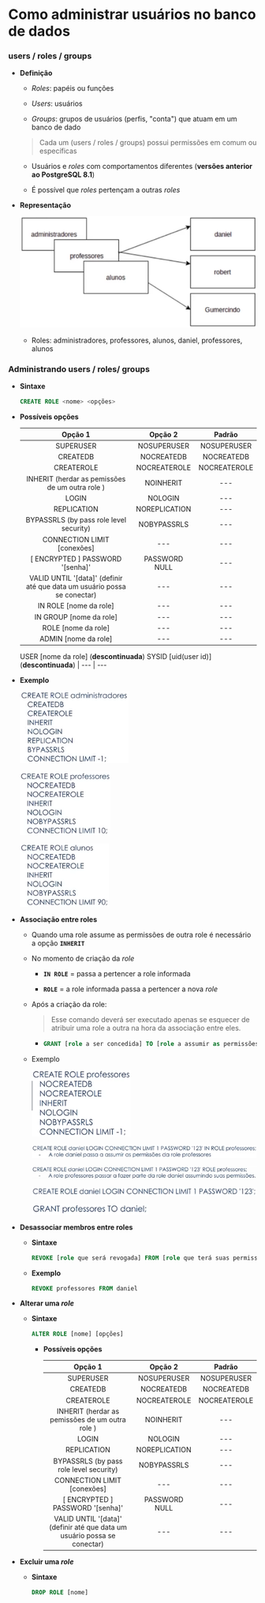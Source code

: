 # Como administrar usuários no banco de dados

### users / roles / groups

* **Definição**

  * _Roles_: papéis ou funções

  * _Users_: usuários

  * _Groups_: grupos de usuários (perfis, "conta") que atuam em um banco de dado

  > Cada um (users / roles / groups) possui permissões em comum ou específicas

  * Usuários e _roles_ com comportamentos diferentes (**versões anterior ao PostgreSQL 8.1**)

  * É possível que _roles_ pertençam a outras _roles_

* **Representação**

  ![](./assets/representacao-users-roles-groups.png)

  * Roles: administradores, professores, alunos, daniel, professores, alunos

### Administrando users / roles/ groups

* **Sintaxe**

  ```sql
  CREATE ROLE <nome> <opções>
  ```

* **Possíveis opções**

  Opção 1 | Opção 2 | Padrão
  :-----: | :-----: | :-----:
  SUPERUSER | NOSUPERUSER | NOSUPERUSER
  CREATEDB | NOCREATEDB | NOCREATEDB
  CREATEROLE | NOCREATEROLE | NOCREATEROLE
  INHERIT (herdar as pemissões de um outra role ) | NOINHERIT | ---
  LOGIN | NOLOGIN | ---
  REPLICATION | NOREPLICATION | ---
  BYPASSRLS (by pass role level security) | NOBYPASSRLS | ---
  CONNECTION LIMIT [conexões] | --- | ---
  [ ENCRYPTED ] PASSWORD '[senha]' | PASSWORD NULL | ---
  VALID UNTIL '[data]' (definir até que data um usuário possa se conectar) | --- | ---
  IN ROLE [nome da role] | --- | ---
  IN GROUP [nome da role] | --- | ---
  ROLE [nome da role] | --- | ---
  ADMIN [nome da role] | --- | ---
  USER [nome da role] (**descontinuada**)
  SYSID [uid(user id)] (**descontinuada**) | --- | ---

* **Exemplo**

  ![](./assets/administrando-users-roles-groups-exemplo-1.png)

  ![](./assets/administrando-users-roles-groups-exemplo-2.png)

  ![](./assets/administrando-users-roles-groups-exemplo-3.png)

* **Associação entre roles**

  * Quando uma role assume as permissões de outra role é necessário a opção **`INHERIT`**

  * No momento de criação da _role_

    * **`IN ROLE`** = passa a pertencer a role informada

    * **`ROLE`** = a role informada passa a pertencer a nova _role_

  * Após a criação da role:

    > Esse comando deverá ser executado apenas se esquecer de atribuir uma role a outra na hora da associação entre eles.

    * ```sql
      GRANT [role a ser concedida] TO [role a assumir as permissões]
      ```

  * Exemplo

    ![](./assets/associacao-entre-roles-exemplo-1.png)

    ![](./assets/associacao-entre-roles-exemplo-2.png)

    ![](./assets/associacao-entre-roles-exemplo-3.png)

    ![](./assets/associacao-entre-roles-exemplo-4.png)

    ![](./assets/associacao-entre-roles-exemplo-5.png)

* **Desassociar membros entre roles**

  * **Sintaxe**
    
    ```sql
    REVOKE [role que será revogada] FROM [role que terá suas permissões revogadas]
    ```

  * **Exemplo**

    ```sql
    REVOKE professores FROM daniel
    ```

* **Alterar uma _role_**

  * **Sintaxe**

    ```sql
    ALTER ROLE [nome] [opções] 
    ``` 

    * **Possíveis opções**

      Opção 1 | Opção 2 | Padrão
      :-----: | :-----: | :-----:
      SUPERUSER | NOSUPERUSER | NOSUPERUSER
      CREATEDB | NOCREATEDB | NOCREATEDB
      CREATEROLE | NOCREATEROLE | NOCREATEROLE
      INHERIT (herdar as pemissões de um outra role ) | NOINHERIT | ---
      LOGIN | NOLOGIN | ---
      REPLICATION | NOREPLICATION | ---
      BYPASSRLS (by pass role level security) | NOBYPASSRLS | ---
      CONNECTION LIMIT [conexões] | --- | ---
      [ ENCRYPTED ] PASSWORD '[senha]' | PASSWORD NULL | ---
      VALID UNTIL '[data]' (definir até que data um usuário possa se conectar) | --- | ---

* **Excluir uma _role_**

  * **Sintaxe**

    ```sql
    DROP ROLE [nome]
    ```